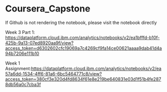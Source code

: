 # Coursera_Capstone
If Github is not rendering the notebook, please visit the notebook directly  

Week 3 Part 1: https://dataplatform.cloud.ibm.com/analytics/notebooks/v2/ea1bfffd-b10f-425b-9a13-07ed8920aa9f/view?access_token=d6302602cfc19069a7c4269cf9fa14ce00621aaaa9dab41d4a94b7206e111b10

Week 1 Assignment:https://dataplatform.cloud.ibm.com/analytics/notebooks/v2/ea57a6dd-1534-4ff6-81a6-6bc5464771c8/view?access_token=380cf3e320d4fd8634f61e8e219be640831e03d1f51b4fe2878db56a0c7cba3f

